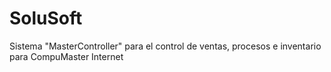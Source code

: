 # SoluSoft
Sistema "MasterController" para el control de ventas, procesos e inventario para CompuMaster Internet
